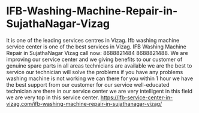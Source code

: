 # IFB-Washing-Machine-Repair-in-SujathaNagar-Vizag
  It is one of the leading services centres in Vizag. Ifb washing machine service center is one of the best services in Vizag. IFB Washing Machine Repair in SujathaNagar Vizag call now: 8688821484 8688821488. We are improving our service center and we giving benefits to our customer of genuine spare parts in all areas technicians are available we are the best to service our technician will solve the problems if you have any problems washing machine is not working we can there for you within 1 hour we have the best support from our customer for our service well-educated technician are there in our service center we are very intelligent in this field we are very top in this service center. https://ifb-service-center-in-vizag.com/ifb-washing-machine-repair-in-sujathanagar-vizag/
